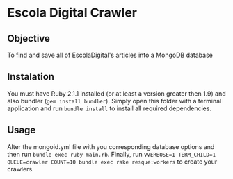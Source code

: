 # Escola Digital Crawler
## Objective
To find and save all of EscolaDigital's articles into a MongoDB database

## Instalation
You must have Ruby 2.1.1 installed (or at least a version greater then 1.9) and also bundler (`gem install bundler`). Simply open this folder with a terminal application and run `bundle install` to install all required dependencies.

## Usage
Alter the mongoid.yml file with you corresponding database options and then run `bundle exec ruby main.rb`. Finally, run `VVERBOSE=1 TERM_CHILD=1 QUEUE=crawler COUNT=10 bundle exec rake resque:workers` to create your crawlers.
